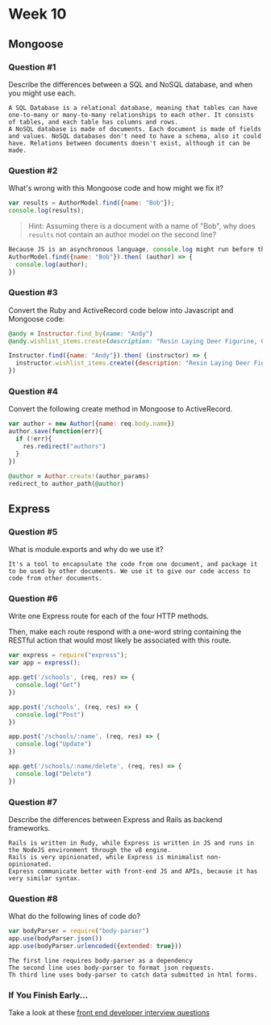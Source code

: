 # Week 10

## Mongoose

### Question #1

Describe the differences between a SQL and NoSQL database, and when you might use each.

```text
A SQL Database is a relational database, meaning that tables can have one-to-many or many-to-many relationships to each other. It consists of tables, and each table has columns and rows.
A NoSQL database is made of documents. Each document is made of fields and values. NoSQL databases don't need to have a schema, also it could have. Relations between documents doesn't exist, although it can be made.
```

### Question #2

What's wrong with this Mongoose code and how might we fix it?

```js
var results = AuthorModel.find({name: "Bob"});
console.log(results);
```

> Hint: Assuming there is a document with a name of "Bob", why does `results` not contain an author model on the second line?

```js
Because JS is an asynchronous language, console.log might run before the variable evaluates. We can fix it be adding the console.log as a call back or as a promise. Here is as a promise:
AuthorModel.find({name: "Bob"}).then( (author) => {
  console.log(author);
})
```

### Question #3

Convert the Ruby and ActiveRecord code below into Javascript and Mongoose code:

```rb
@andy = Instructor.find_by(name: "Andy")
@andy.wishlist_items.create(description: "Resin Laying Deer Figurine, Gold")
```

```js
Instructor.find({name: "Andy"}).then( (instructor) => {
  instructor.wishlist_items.create({description: "Resin Laying Deer Figurine, Gold"})
})
```

### Question #4

Convert the following create method in Mongoose to ActiveRecord.

```js
var author = new Author({name: req.body.name})
author.save(function(err){
  if (!err){
    res.redirect("authors")
  }
})
```

```rb
@author = Author.create!(author_params)
redirect_to author_path(@author)
```

## Express

### Question #5

What is module.exports and why do we use it?

```text
It's a tool to encapsulate the code from one document, and package it to be used by other documents. We use it to give our code access to code from other documents.
```

### Question #6

Write one Express route for each of the four HTTP methods.

Then, make each route respond with a one-word string containing the RESTful action that would most likely be associated with this route.

```js
var express = require("express");
var app = express();

app.get('/schools', (req, res) => {
  console.log("Get")
})

app.post('/schools', (req, res) => {
  console.log("Post")
})

app.post('/schools/:name', (req, res) => {
  console.log("Update")
})

app.get('/schools/:name/delete', (req, res) => {
  console.log("Delete")
})


```

### Question #7

Describe the differences between Express and Rails as backend frameworks.

```text
Rails is written in Rudy, while Express is written in JS and runs in the NodeJS environment through the v8 engine.
Rails is very opinionated, while Express is minimalist non-opinionated.
Express communicate better with front-end JS and APIs, because it has very similar syntax.
```

### Question #8

What do the following lines of code do?

```js
var bodyParser = require("body-parser")
app.use(bodyParser.json())
app.use(bodyParser.urlencoded({extended: true}))
```

```text
The first line requires body-parser as a dependency
The second line uses body-parser to format json requests.
Th third line uses body-parser to catch data submitted in html forms.
```

### If You Finish Early...

Take a look at these [front end developer interview questions](https://github.com/h5bp/Front-end-Developer-Interview-Questions/blob/master/README.md)

